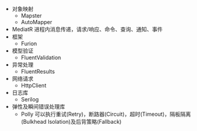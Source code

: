 - 对象映射
   - Mapster
   - AutoMapper
- MediatR 进程内消息传递，请求/响应、命令、查询、通知、事件
- 框架
   - Furion
-  模型验证
   -  FluentValidation
-  异常处理
   -  FluentResults
- 网络请求
   - HttpClient 
- 日志库
   - Serilog
- 弹性及瞬间错误处理库
   - Polly  可以执行重试(Retry)，断路器(Circuit)，超时(Timeout)，隔板隔离(Bulkhead Isolation)及后背策略(Fallback)
